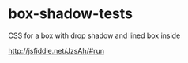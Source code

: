 # box-shadow-tests
CSS for a box with drop shadow and lined box inside

http://jsfiddle.net/JzsAh/#run
